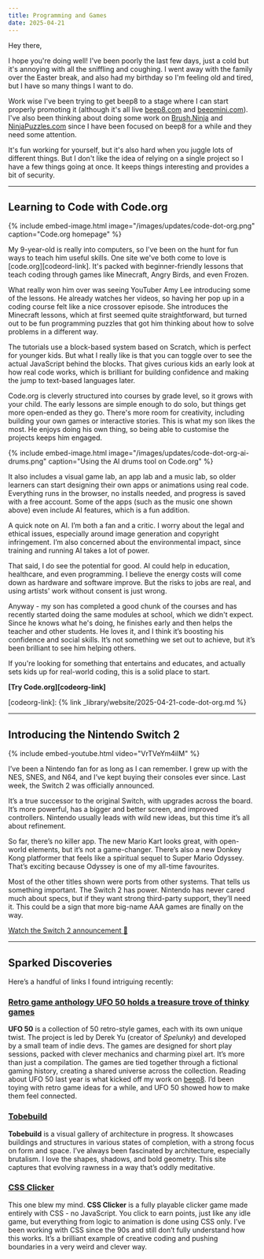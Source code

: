 ```yaml
---
title: Programming and Games
date: 2025-04-21
---
```


Hey there,

I hope you're doing well! I've been poorly the last few days, just a cold but it's annoying with all the sniffling and coughing. I went away with the family over the Easter break, and also had my birthday so I'm feeling old and tired, but I have so many things I want to do.

Work wise I've been trying to get beep8 to a stage where I can start properly promoting it (although it's all live [beep8.com](https://beep8.com) and [beepmini.com](https://beepmini.com)). I've also been thinking about doing some work on [Brush.Ninja](https://brush.ninja) and [NinjaPuzzles.com](https://ninjapuzzles.com) since I have been focused on beep8 for a while and they need some attention.

It's fun working for yourself, but it's also hard when you juggle lots of different things. But I don't like the idea of relying on a single project so I have a few things going at once. It keeps things interesting and provides a bit of security.

---

## Learning to Code with Code.org

{% include embed-image.html image="/images/updates/code-dot-org.png" caption="Code.org homepage" %}

My 9-year-old is really into computers, so I've been on the hunt for fun ways to teach him useful skills. One site we've both come to love is [code.org][codeord-link]. It's packed with beginner-friendly lessons that teach coding through games like Minecraft, Angry Birds, and even Frozen.

What really won him over was seeing YouTuber Amy Lee introducing some of the lessons. He already watches her videos, so having her pop up in a coding course felt like a nice crossover episode. She introduces the Minecraft lessons, which at first seemed quite straightforward, but turned out to be fun programming puzzles that got him thinking about how to solve problems in a different way.

The tutorials use a block-based system based on Scratch, which is perfect for younger kids. But what I really like is that you can toggle over to see the actual JavaScript behind the blocks. That gives curious kids an early look at how real code works, which is brilliant for building confidence and making the jump to text-based languages later.

Code.org is cleverly structured into courses by grade level, so it grows with your child. The early lessons are simple enough to do solo, but things get more open-ended as they go. There's more room for creativity, including building your own games or interactive stories. This is what my son likes the most. He enjoys doing his own thing, so being able to customise the projects keeps him engaged.

{% include embed-image.html image="/images/updates/code-dot-org-ai-drums.png" caption="Using the AI drums tool on Code.org" %}

It also includes a visual game lab, an app lab and a music lab, so older learners can start designing their own apps or animations using real code. Everything runs in the browser, no installs needed, and progress is saved with a free account. Some of the apps (such as the music one shown above) even include AI features, which is a fun addition.

A quick note on AI. I’m both a fan and a critic. I worry about the legal and ethical issues, especially around image generation and copyright infringement. I’m also concerned about the environmental impact, since training and running AI takes a lot of power.

That said, I do see the potential for good. AI could help in education, healthcare, and even programming. I believe the energy costs will come down as hardware and software improve. But the risks to jobs are real, and using artists' work without consent is just wrong.

Anyway - my son has completed a good chunk of the courses and has recently started doing the same modules at school, which we didn't expect. Since he knows what he's doing, he finishes early and then helps the teacher and other students. He loves it, and I think it’s boosting his confidence and social skills. It’s not something we set out to achieve, but it’s been brilliant to see him helping others.

If you're looking for something that entertains and educates, and actually sets kids up for real-world coding, this is a solid place to start.

**[Try Code.org][codeorg-link]**

[codeorg-link]: {% link _library/website/2025-04-21-code-dot-org.md %}

---

## Introducing the Nintendo Switch 2

{% include embed-youtube.html video="VrTVeYm4iIM" %}

I’ve been a Nintendo fan for as long as I can remember. I grew up with the NES, SNES, and N64, and I’ve kept buying their consoles ever since. Last week, the Switch 2 was officially announced.

It’s a true successor to the original Switch, with upgrades across the board. It’s more powerful, has a bigger and better screen, and improved controllers. Nintendo usually leads with wild new ideas, but this time it’s all about refinement.

So far, there’s no killer app. The new Mario Kart looks great, with open-world elements, but it’s not a game-changer. There’s also a new Donkey Kong platformer that feels like a spiritual sequel to Super Mario Odyssey. That’s exciting because Odyssey is one of my all-time favourites.

Most of the other titles shown were ports from other systems. That tells us something important. The Switch 2 has power. Nintendo has never cared much about specs, but if they want strong third-party support, they’ll need it. This could be a sign that more big-name AAA games are finally on the way.

[Watch the Switch 2 announcement 👀](https://www.youtube.com/watch?v=VrTVeYm4iIM)

---

## Sparked Discoveries

Here’s a handful of links I found intriguing recently:

### [Retro game anthology UFO 50 holds a treasure trove of thinky games](https://thinkygames.com/features/ufo-50-thinky-games/)

**UFO 50** is a collection of 50 retro-style games, each with its own unique twist. The project is led by Derek Yu (creator of *Spelunky*) and developed by a small team of indie devs. The games are designed for short play sessions, packed with clever mechanics and charming pixel art. It’s more than just a compilation. The games are tied together through a fictional gaming history, creating a shared universe across the collection. Reading about UFO 50 last year is what kicked off my work on [beep8](https://beepmini.com). I’d been toying with retro game ideas for a while, and UFO 50 showed how to make them feel connected.

### [Tobebuild](https://tobebuild.archi/)

**Tobebuild** is a visual gallery of architecture in progress. It showcases buildings and structures in various states of completion, with a strong focus on form and space. I’ve always been fascinated by architecture, especially brutalism. I love the shapes, shadows, and bold geometry. This site captures that evolving rawness in a way that’s oddly meditative.

### [CSS Clicker](https://lyra.horse/css-clicker/)

This one blew my mind. **CSS Clicker** is a fully playable clicker game made entirely with CSS - no JavaScript. You click to earn points, just like any idle game, but everything from logic to animation is done using CSS only. I’ve been working with CSS since the 90s and still don’t fully understand how this works. It’s a brilliant example of creative coding and pushing boundaries in a very weird and clever way.
